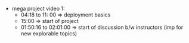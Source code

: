 - mega project video 1:
  - 04:18 to 11: 00 => deployment basics
  - 15:00 => start of project
  - 01:50:16 to 02:01:00 => start of discussion b/w instructors (imp for new explorable topics)
